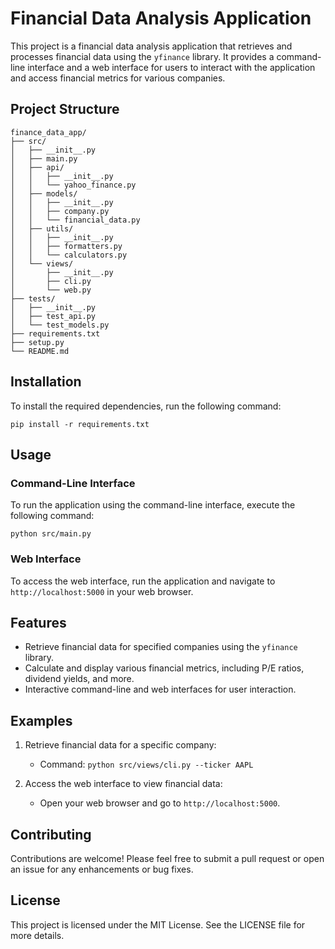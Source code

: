 # Financial Data Analysis Application

This project is a financial data analysis application that retrieves and processes financial data using the `yfinance` library. It provides a command-line interface and a web interface for users to interact with the application and access financial metrics for various companies.

## Project Structure

```
finance_data_app/
├── src/
│   ├── __init__.py
│   ├── main.py
│   ├── api/
│   │   ├── __init__.py
│   │   └── yahoo_finance.py
│   ├── models/
│   │   ├── __init__.py
│   │   ├── company.py
│   │   └── financial_data.py
│   ├── utils/
│   │   ├── __init__.py
│   │   ├── formatters.py
│   │   └── calculators.py
│   └── views/
│       ├── __init__.py
│       ├── cli.py
│       └── web.py
├── tests/
│   ├── __init__.py
│   ├── test_api.py
│   └── test_models.py
├── requirements.txt
├── setup.py
└── README.md
```

## Installation

To install the required dependencies, run the following command:

```
pip install -r requirements.txt
```

## Usage

### Command-Line Interface

To run the application using the command-line interface, execute the following command:

```
python src/main.py
```

### Web Interface

To access the web interface, run the application and navigate to `http://localhost:5000` in your web browser.

## Features

- Retrieve financial data for specified companies using the `yfinance` library.
- Calculate and display various financial metrics, including P/E ratios, dividend yields, and more.
- Interactive command-line and web interfaces for user interaction.

## Examples

1. Retrieve financial data for a specific company:
   - Command: `python src/views/cli.py --ticker AAPL`
   
2. Access the web interface to view financial data:
   - Open your web browser and go to `http://localhost:5000`.

## Contributing

Contributions are welcome! Please feel free to submit a pull request or open an issue for any enhancements or bug fixes.

## License

This project is licensed under the MIT License. See the LICENSE file for more details.